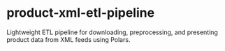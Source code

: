 # product-xml-etl-pipeline
Lightweight ETL pipeline for downloading, preprocessing, and presenting product data from XML feeds using Polars.
